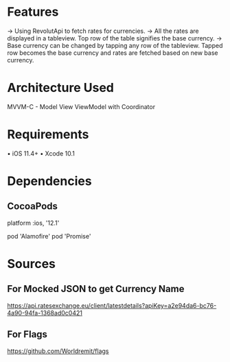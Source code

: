 #  Features
-> Using RevolutApi to fetch rates for currencies.
-> All the rates are displayed in a tableview. Top row of the table signifies the base currency.
-> Base currency can be changed by tapping any row of the tableview. Tapped row becomes the base currency and              rates are fetched based on new base currency.

# Architecture Used 
MVVM-C - Model View ViewModel with Coordinator

# Requirements
•    iOS 11.4+
•    Xcode 10.1

# Dependencies
## CocoaPods
platform :ios, '12.1'

pod 'Alamofire'
pod 'Promise'

# Sources
## For Mocked JSON to get Currency Name 
https://api.ratesexchange.eu/client/latestdetails?apiKey=a2e94da6-bc76-4a90-94fa-1368ad0c0421

## For Flags
https://github.com/Worldremit/flags


